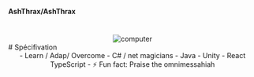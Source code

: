 **AshThrax/AshThrax** 

# 
 <div align="center">
  <img alt="computer" src="https://media1.tenor.com/m/zw3HWomJs3YAAAAd/darktide-adeptus-mechanicus.gif"><br>
</div>
# Spécifivation

<div align="center">
 - Learn / Adap/ Overcome
 - C# / net magicians
 - Java
 - Unity
 - React TypeScript
 - ⚡ Fun fact: Praise the omnimessahiah
 
</div>

